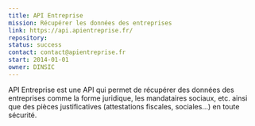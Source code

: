 ```yaml
---
title: API Entreprise
mission: Récupérer les données des entreprises
link: https://api.apientreprise.fr/
repository:
status: success
contact: contact@apientreprise.fr
start: 2014-01-01
owner: DINSIC
---
```


API Entreprise est une API qui permet de récupérer des données des entreprises comme la forme juridique, les mandataires sociaux, etc. ainsi que des pièces justificatives (attestations fiscales, sociales…) en toute sécurité.
